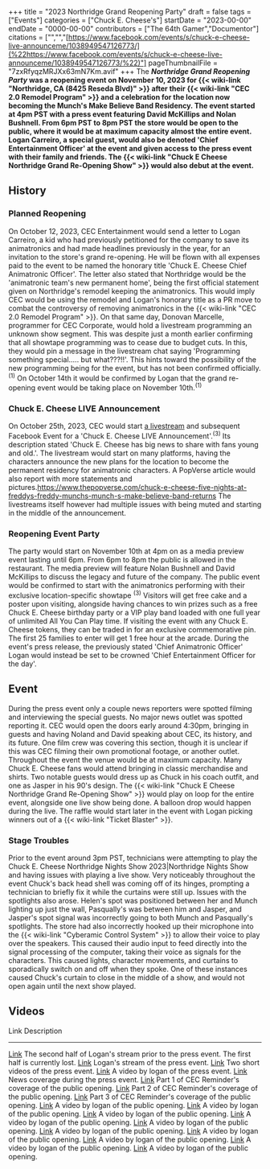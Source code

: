 +++
title = "2023 Northridge Grand Reopening Party"
draft = false
tags = ["Events"]
categories = ["Chuck E. Cheese's"]
startDate = "2023-00-00"
endDate = "0000-00-00"
contributors = ["The 64th Gamer","Documentor"]
citations = ["","","[https://www.facebook.com/events/s/chuck-e-cheese-live-announceme/1038949547126773/](%22https://www.facebook.com/events/s/chuck-e-cheese-live-announceme/1038949547126773/%22)"]
pageThumbnailFile = "7zxRfyqzMRJXx63mN7Km.avif"
+++
The ***Northridge Grand Reopening Party* was a reopening event on November 10, 2023 for {{< wiki-link "Northridge, CA (8425 Reseda Blvd)" >}} after their {{< wiki-link "CEC 2.0 Remodel Program" >}} and a celebration for the location now becoming the Munch's Make Believe Band Residency.
The event started at 4pm PST with a press event featuring David McKillips and Nolan Bushnell. From 6pm PST to 8pm PST the store would be open to the public, where it would be at maximum capacity almost the entire event. Logan Carreiro, a special guest, would also be denoted 'Chief Entertainment Officer' at the event and given access to the press event with their family and friends. The {{< wiki-link "Chuck E Cheese Northridge Grand Re-Opening Show" >}} would also debut at the event.**

## History

### Planned Reopening

On October 12, 2023, CEC Entertainment would send a letter to Logan Carreiro, a kid who had previously petitioned for the company to save its animatronics and had made headlines previously in the year, for an invitation to the store's grand re-opening. He will be flown with all expenses paid to the event to be named the honorary title 'Chuck E. Cheese Chief Animatronic Officer'.
The letter also stated that Northridge would be the 'animatronic team's new permanent home', being the first official statement given on Northridge's remodel keeping the animatronics. This would imply CEC would be using the remodel and Logan's honorary title as a PR move to combat the controversy of removing animatronics in the {{< wiki-link "CEC 2.0 Remodel Program" >}}.
On that same day, Donovan Marcelle, programmer for CEC Corporate, would hold a livestream programming an unknown show segment. This was despite just a month earlier confirming that all showtape programming was to cease due to budget cuts. In this, they would pin a message in the livestream chat saying 'Programming something special..... but what???!!'. This hints toward the possibility of the new programming being for the event, but has not been confirmed officially.<sup>(1)</sup>
On October 14th it would be confirmed by Logan that the grand re-opening event would be taking place on November 10th.<sup>(1)</sup>

### Chuck E. Cheese LIVE Announcement

On October 25th, 2023, CEC would start [a livestream](https://youtu.be/p0_YhrBEabQ) and subsequent Facebook Event for a 'Chuck E. Cheese LIVE Announcement'.<sup>(3)</sup> Its description stated 'Chuck E. Cheese has big news to share with fans young and old.'.
The livestream would start on many platforms, having the characters announce the new plans for the location to become the permanent residency for animatronic characters. A PopVerse article would also report with more statements and pictures.https://www.thepopverse.com/chuck-e-cheese-five-nights-at-freddys-freddy-munchs-munch-s-make-believe-band-returns The livestreams itself however had multiple issues with being muted and starting in the middle of the announcement.

### Reopening Event Party

The party would start on November 10th at 4pm on as a media preview event lasting until 6pm. From 6pm to 8pm the public is allowed in the restaurant. The media preview will feature Nolan Bushnell and David McKillips to discuss the legacy and future of the company.
The public event would be confirmed to start with the animatronics performing with their exclusive location-specific showtape <sup>(3)</sup> Visitors will get free cake and a poster upon visiting, alongside having chances to win prizes such as a free Chuck E. Cheese birthday party or a VIP play band loaded with one full year of unlimited All You Can Play time. If visiting the event with any Chuck E. Cheese tokens, they can be traded in for an exclusive commemorative pin. The first 25 families to enter will get 1 free hour at the arcade.
During the event's press release, the previously stated 'Chief Animatronic Officer' Logan would instead be set to be crowned 'Chief Entertainment Officer for the day'.

## Event

During the press event only a couple news reporters were spotted filming and interviewing the special guests. No major news outlet was spotted reporting it. CEC would open the doors early around 4:30pm, bringing in guests and having Noland and David speaking about CEC, its history, and its future. One film crew was covering this section, though it is unclear if this was CEC filming their own promotional footage, or another outlet.
Throughout the event the venue would be at maximum capacity. Many Chuck E. Cheese fans would attend bringing in classic merchandise and shirts. Two notable guests would dress up as Chuck in his coach outfit, and one as Jasper in his 90's design.
The {{< wiki-link "Chuck E Cheese Northridge Grand Re-Opening Show" >}} would play on loop for the entire event, alongside one live show being done. A balloon drop would happen during the live. The raffle would start later in the event with Logan picking winners out of a {{< wiki-link "Ticket Blaster" >}}.

### Stage Troubles

Prior to the event around 3pm PST, technicians were attempting to play the Chuck E. Cheese Northridge Nights Show 2023|Northridge Nights Show and having issues with playing a live show. Very noticeably throughout the event Chuck's back head shell was coming off of its hinges, prompting a technician to briefly fix it while the curtains were still up.
Issues with the spotlights also arose. Helen's spot was positioned between her and Munch lighting up just the wall, Pasqually's was between him and Jasper, and Jasper's spot signal was incorrectly going to both Munch and Pasqually's spotlights.
The store had also incorrectly hooked up their microphone into the {{< wiki-link "Cyberamic Control System" >}} to allow their voice to play over the speakers. This caused their audio input to feed directly into the signal processing of the computer, taking their voice as signals for the characters. This caused lights, character movements, and curtains to sporadically switch on and off when they spoke. One of these instances caused Chuck's curtain to close in the middle of a show, and would not open again until the next show played.

## Videos

  Link                                                                          Description
  ----------------------------------------------------------------------------- ------------------------------------------------------------------------------------------------
  [Link](https://youtu.be/AyF9_FzqXdQ)                                          The second half of Logan's stream prior to the press event. The first half is currently lost.
  [Link](https://youtu.be/yMlf_xlXaAk)                                          Logan's stream of the press event.
  [Link](https://youtu.be/vpFtuKLtsXg)                                          Two short videos of the press event.
  [Link](https://www.youtube.com/watch?v=wkjdMsnroLA)                           A video by logan of the press event.
  [Link](https://www.instagram.com/reel/CzhEhlxvan6/?igshid=MzRlODBiNWFlZA==)   News coverage during the press event.
  [Link](https://youtu.be/-7Y_W0jbQGU)                                          Part 1 of CEC Reminder's coverage of the public opening.
  [Link](https://youtu.be/1J4M_7pt9tc)                                          Part 2 of CEC Reminder's coverage of the public opening.
  [Link](https://youtu.be/6pL5DCHgUZQ)                                          Part 3 of CEC Reminder's coverage of the public opening.
  [Link](https://www.youtube.com/watch?v=hV9l5GzoLdQ)                           A video by logan of the public opening.
  [Link](https://www.youtube.com/watch?v=rjmcNyjuc4U)                           A video by logan of the public opening.
  [Link](https://www.youtube.com/watch?v=RF3fl08zBWU)                           A video by logan of the public opening.
  [Link](https://www.youtube.com/watch?v=sWsJqP9ug6w)                           A video by logan of the public opening.
  [Link](https://youtu.be/vnT51FfW1-k)                                          A video by logan of the public opening.
  [Link](https://www.youtube.com/watch?v=KiyCUeAUBwc)                           A video by logan of the public opening.
  [Link](https://www.youtube.com/watch?v=EJx5AKt3AYQ)                           A video by logan of the public opening.
  [Link](https://www.youtube.com/watch?v=EJx5AKt3AYQ)                           A video by logan of the public opening.
  [Link](https://www.youtube.com/watch?v=-9yrfdityXY)                           A video by logan of the public opening.
  [Link](https://www.youtube.com/watch?v=CPoF6SAA06o)                           A video by logan of the public opening.
